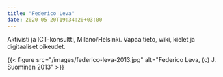 ```yaml
---
title: "Federico Leva"
date: 2020-05-20T19:34:20+03:00
---
```

Aktivisti ja ICT-konsultti, Milano/Helsinki. Vapaa tieto, wiki, kielet ja digitaaliset oikeudet.

{{< figure src="/images/federico-leva-2013.jpg" alt="Federico Leva, (c) J. Suominen 2013" >}}
